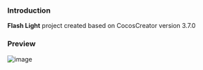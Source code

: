 ### Introduction
**Flash Light** project created based on CocosCreator version 3.7.0

### Preview
![image](../../../gif/202202/2022022402.gif)